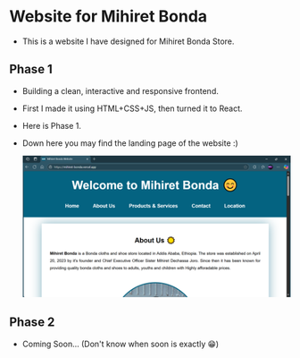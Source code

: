 # Website for Mihiret Bonda 
- This is a website I have designed for Mihiret Bonda Store.

## Phase 1
- Building a clean, interactive and responsive frontend.
- First I made it using HTML+CSS+JS, then turned it to React.
- <a href="https://mihiret-bonda.vercel.app/" style="text-decoration: none">Here</a> is Phase 1.

- Down here you may find the landing page of the website :)

  
  <img src = "https://github.com/Kirubel-Eshetu/Image_Repo/blob/main/Mihiret_Bonda.png" alt="Mihiret Bonda Landing Page" />

## Phase 2
- Coming Soon... (Don't know when soon is exactly 😁)
